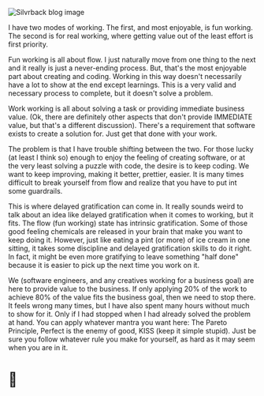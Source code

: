 ![Silvrback blog image ](https://silvrback.s3.amazonaws.com/uploads/f6be1eb3-8eed-46e8-b0d8-2788114d8572/good.jpg)

I have two modes of working. The first, and most enjoyable, is fun working. The second is for real working, where getting value out of the least effort is first priority.

Fun working is all about flow. I just naturally move from one thing to the next and it really is just a never-ending process. But, that's the most enjoyable part about creating and coding. Working in this way doesn't necessarily have a lot to show at the end except learnings. This is a very valid and necessary process to complete, but it doesn't solve a problem.

Work working is all about solving a task or providing immediate business value. (Ok, there are definitely other aspects that don't provide IMMEDIATE value, but that's a different discussion). There's a requirement that software exists to create a solution for. Just get that done with your work.

The problem is that I have trouble shifting between the two. For those lucky (at least I think so) enough to enjoy the feeling of creating software, or at the very least solving a puzzle with code, the desire is to keep coding. We want to keep improving, making it better, prettier, easier. It is many times difficult to break yourself from flow and realize that you have to put int some guardrails.

This is where delayed gratification can come in. It really sounds weird to talk about an idea like delayed gratification when it comes to working, but it fits. The flow (fun working) state has intrinsic gratification. Some of those good feeling chemicals are released in your brain that make you want to keep doing it. However, just like eating a pint (or more) of ice cream in one sitting, it takes some discipline and delayed gratification skills to do it right. In fact, it might be even more gratifying to leave something "half done" because it is easier to pick up the next time you work on it.

We (software engineers, and any creatives working for a business goal) are here to provide value to the business. If only applying 20% of the work to achieve 80% of the value fits the business goal, then we need to stop there. It feels wrong many times, but I have also spent many hours without much to show for it. Only if I had stopped when I had already solved the problem at hand. You can apply whatever mantra you want here: The Pareto Principle, Perfect is the enemy of good, KISS (keep it simple stupid). Just be sure you follow whatever rule you make for yourself, as hard as it may seem when you are in it.

# 🐾